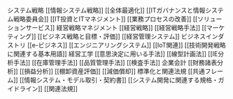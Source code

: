 システム戦略
[[情報システム戦略]]
[[全体最適化]]
[[ITガバナンスと情報システム戦略委員会]]
[[IT投資とITマネジメント]]
[[業務プロセスの改善]]
[[ソリューションサービス]]
経営戦略マネジメント
[[経営戦略]]
[[経営戦略手法]]
[[マーケティング]]
[[ビジネス戦略と目標・評価]]
[[経営管理システム]]
ビジネスインダストリ
[[e-ビジネス]]
[[エンジニアリングシステム]]
[[IoT関連]]
[[技術開発戦略に関連する基本用語]]
経営工学
[[意思決定に用いる手法]]
[[線型計画法]]
[[IE分析手法]]
[[在庫管理手法]]
[[品質管理手法]]
[[検査手法]]
企業会計
[[財務諸表分析]]
[[損益分析]]
[[棚卸資産評価]]
[[減価償却]]
標準化と関連法規
[[共通フレーム]]
[[情報システム・モデル取引・契約書]]
[[システム開発に関連する規格・ガイドライン]]
[[関連法規]]